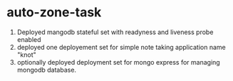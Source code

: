 # auto-zone-task
1. Deployed mangodb stateful set with readyness and liveness probe enabled
2. deployed one deployement set for simple note taking application name "knot"
3. optionally deployed deployment set for mongo express for managing mongodb database.

   
